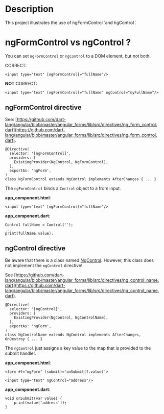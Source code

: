 # Description

This project illustrates the use of  ̀ngFormControl ̀ and  ̀ngControl ̀.

# ngFormControl vs ngControl ?

You can set `ngFormControl` or `ngControl` to a DOM element, but not both.

CORRECT:

    <input type="text" [ngFormControl]="fullName"/>

**NOT** CORRECT:

    <input type="text" [ngFormControl]="fullName" ngControl="myFullName"/>

## ngFormControl directive

See: [https://github.com/dart-lang/angular/blob/master/angular_forms/lib/src/directives/ng_form_control.dart](https://github.com/dart-lang/angular/blob/master/angular_forms/lib/src/directives/ng_form_control.dart).

    @Directive(
      selector: '[ngFormControl]',
      providers: [
        ExistingProvider(NgControl, NgFormControl),
      ],
      exportAs: 'ngForm',
    )
    class NgFormControl extends NgControl implements AfterChanges { ... }
    
The `ngFormControl` binds a `Control` object to a from input.

**app_component.html**:

    <input type="text" [ngFormControl]="fullName"/>
   
**app_component.dart**: 
   
    Control fullName = Control('');
    ...
    print(fullName.value);
   
## ngControl directive

Be aware that there is a class named [NgControl](https://github.com/dart-lang/angular/blob/master/angular_forms/lib/src/directives/ng_control.dart).
However, this class does not implement the `ngControl` directive!

See [https://github.com/dart-lang/angular/blob/master/angular_forms/lib/src/directives/ng_control_name.dart](https://github.com/dart-lang/angular/blob/master/angular_forms/lib/src/directives/ng_control_name.dart).

    @Directive(
      selector: '[ngControl]',
      providers: [
        ExistingProvider(NgControl, NgControlName),
      ],
      exportAs: 'ngForm',
    )
    class NgControlName extends NgControl implements AfterChanges, OnDestroy { ... }

The `ngControl` just assigns a key value to the map that is provided to the submit handler.

**app_component.html**:
    
    <form #f="ngForm" (submit)='onSubmit(f.value)'>
    ...
    <input type="text" ngControl="address"/>

**app_component.dart**:

    void onSubmit(var value) {
        print(value['address']);
    }
 
 